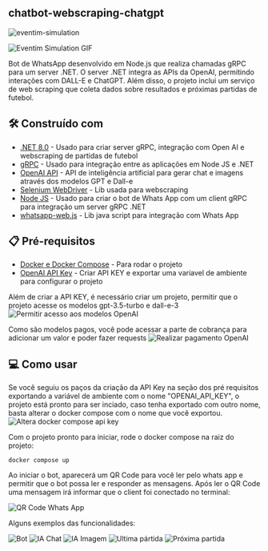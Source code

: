 ## chatbot-webscraping-chatgpt

![eventim-simulation](https://github.com/user-attachments/assets/e6e94927-a182-42da-89d1-1afc3a702d78)


![Eventim Simulation GIF](https://github.com/user-attachments/assets/0cafe349-c43a-4ef6-beb2-64c21e900164)


Bot de WhatsApp desenvolvido em Node.js que realiza chamadas gRPC para um server .NET. O server .NET integra as APIs da OpenAI, permitindo interações com DALL-E e ChatGPT. Além disso, o projeto inclui um serviço de web scraping que coleta dados sobre resultados e próximas partidas de futebol.


## 🛠️ Construído com

* [.NET 8.0](https://learn.microsoft.com/pt-br/dotnet/core/whats-new/dotnet-8/overview) - Usado para criar server gRPC, integração com Open AI e webscraping de partidas de futebol
* [gRPC](https://grpc.io/) - Usado para integração entre as aplicações em Node JS e .NET
* [OpenAI API](https://platform.openai.com/docs/overview) - API de inteligência artificial para gerar chat e imagens através dos modelos GPT e Dall-e
* [Selenium WebDriver](https://www.selenium.dev/documentation/webdriver/) - Lib usada para webscraping
* [Node JS](https://nodejs.org/pt) - Usado para criar o bot de Whats App com um client gRPC para integração um server gRPC .NET
* [whatsapp-web.js](https://wwebjs.dev/) - Lib java script para integração com Whats App

## 📋 Pré-requisitos

* [Docker e Docker Compose](https://www.docker.com/) - Para rodar o projeto
* [OpenAI API Key](https://platform.openai.com/docs/quickstart/create-and-export-an-api-key) - Criar API KEY e exportar uma variavel de ambiente para configurar o projeto

Além de criar a API KEY, é necessário criar um projeto, permitir que o projeto acesse os modelos gpt-3.5-turbo e dall-e-3
![Permitir acesso aos modelos OpenAI](assets/models.png)

Como são modelos pagos, você pode acessar a parte de cobrança para adicionar um valor e poder fazer requests
![Realizar pagamento OpenAI](assets/billing.png)


## 💻 Como usar

Se você seguiu os paços da criação da API Key na seção dos pré requisitos exportando a variável de ambiente com o nome "OPENAI_API_KEY", o projeto está pronto para ser inciado, caso tenha exportado com outro nome, basta alterar o docker compose com o nome que você exportou.
![Altera docker compose api key](assets/docker-compose-apikey.png)

Com o projeto pronto para iniciar, rode o docker compose na raiz do projeto:
```
docker compose up
```

Ao iniciar o bot, aparecerá um QR Code para você ler pelo whats app e permitir que o bot possa ler e responder as mensagens. Após ler o QR Code uma mensagem irá informar que o client foi conectado no terminal:

![QR Code Whats App](assets/qr-code-wp.png)

Alguns exemplos das funcionalidades:

![Bot](assets/bot.png)
![IA Chat](assets/ia-chat.png)
![IA Imagem](assets/ia-imagem.png)
![Ultima pártida](assets/ultima-partida.png)
![Próxima partida](assets/proxima-partida.png)